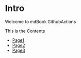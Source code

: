 # Intro

Welcome to mdBook GithubActions

This is the Contents
* [Page1](page1.md)
* [Page2](page2.md)
* [Page3](page3.md)

